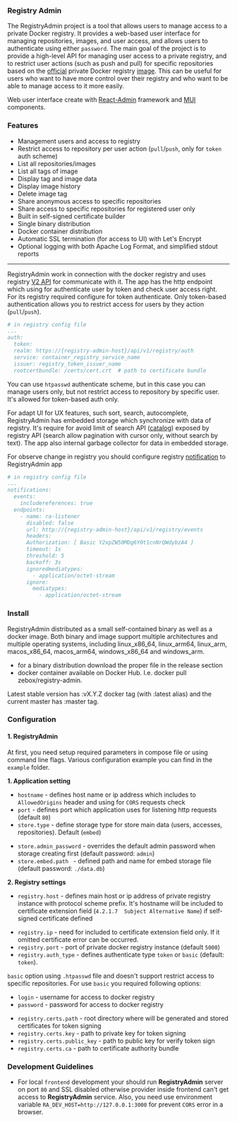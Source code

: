 ### Registry Admin

The RegistryAdmin project is a tool that allows users to manage access to a private Docker registry. 
It provides a web-based user interface for managing repositories, images, and user access, and allows users to authenticate 
using either `password`. The main goal of the project is to provide a high-level API for managing user access 
to a private registry, and to restrict user actions (such as push and pull) for specific repositories based on 
the [official](https://docs.docker.com/registry/) private Docker registry [image](https://hub.docker.com/_/registry).
This can be useful for users who want to have more control over their registry and who want to be able to manage access 
to it more easily. 

Web user interface create with [React-Admin](https://marmelab.com/react-admin) framework and [MUI](https://mui.com/) components.

### Features
* Management users and access to registry
* Restrict access to repository per user action (`pull`/`push`, only for `token` auth scheme)
* List all repositories/images
* List all tags of image
* Display tag and image data
* Display image history
* Delete image tag
* Share anonymous access to specific repositories
* Share access to specific repositories for registered user only
* Built in self-signed certificate builder
* Single binary distribution
* Docker container distribution
* Automatic SSL termination (for access to UI) with Let's Encrypt
* Optional logging with both Apache Log Format, and simplified stdout reports

---

RegistryAdmin work in connection with the docker registry and uses registry
[V2 API](https://docs.docker.com/registry/spec/api/) for communicate with it. The app has 
the http endpoint which using for authenticate user by token and check user access right.  
For its registry required configure for token authenticate. Only token-based authentication 
allows you to restrict access for users by they action (`pull`/`push`).
```yml
# in registry config file
...
auth:
  token:
  realm: https://{registry-admin-host}/api/v1/registry/auth
  service: container_registry_service_name
  issuer: registry_token_issuer_name
  rootcertbundle: /certs/cert.crt  # path to certificate bundle
```
You can use `htpasswd` authenticate scheme, but in this case you can manage users only, 
but not restrict access to repository by specific user. It's allowed for token-based auth only.

For adapt UI for UX features, such sort, search, autocomplete, RegistryAdmin has embedded storage
which synchronize with data of registry. It's require for avoid limit of search API 
([catalog](https://docs.docker.com/registry/spec/api/#catalog)) exposed by registry API 
(search allow pagination with cursor only, without search by text). The app also internal 
garbage collector for data in embedded storage.

For observe change in registry you should configure registry [notification](https://docs.docker.com/registry/configuration/#notifications) 
to RegistryAdmin app

```yml
# in registry config file
...
notifications:
  events:
    includereferences: true
  endpoints:
    - name: ra-listener
      disabled: false
      url: http://{registry-admin-host}/api/v1/registry/events
      headers:
      Authorization: [ Basic Y2xpZW50MDg6Y0t1cnNrQWdybzA4 ]
      timeout: 1s
      threshold: 5
      backoff: 3s
      ignoredmediatypes:
        - application/octet-stream
      ignore:
        mediatypes:
          - application/octet-stream
```

### Install
RegistryAdmin distributed as a small self-contained binary as well as a docker image. 
Both binary and image support multiple architectures and multiple operating systems,
including linux_x86_64, linux_arm64, linux_arm, macos_x86_64, macos_arm64, windows_x86_64 
and windows_arm. 

* for a binary distribution download the proper file in the release section
* docker container available on Docker Hub. I.e. docker pull zebox/registry-admin.

Latest stable version has :vX.Y.Z docker tag (with :latest alias) and the current master has :master tag.

### Configuration

#### 1. RegistryAdmin
At first, you need setup required parameters in compose file or using command line flags. Various configuration example 
you can find in the `example` folder.

**1. Application setting**
- `hostname` - defines host name or ip address which includes to `AllowedOrigins` header and using for `CORS` requests check
- `port` - defines port which application uses for listening http requests (default `80`)
- `store.type` - define storage type for store main data (users, accesses, repositories). Default (`embed`)

[^note]: `Now implement only embed storage type`

- `store.admin_password` - overrides the default admin password when storage creating first (default password: `admin`)
- `store.embed.path ` - defined path and name for embed storage file (default password: `./data.db`)

**2. Registry settings**

- `registry.host` - defines main host or ip address of private registry instance with protocol scheme prefix.
  It's hostname will be included to certificate extension field (`4.2.1.7  Subject Alternative Name`) if self-signed certificate defined

[^note]: `host: https://{registry-host}`
- `registry.ip` - need for included to certificate extension field only. If it omitted certificate error can be occurred.
- `registry.port` - port of private docker registry instance (default `5000`)
- `registry.auth_type` - defines authenticate type `token` or `basic` (default: `token`).

`basic` option using `.htpasswd` file and doesn't support restrict access to specific repositories. For use `basic`
you required following options:
- `login` - username for access to docker registry
- `password` - password for access to docker registry

[^note]: `Keep a mind for `token` auth type required `certs` options must be defined.`
- `registry.certs.path` - root directory where will be generated and stored certificates for token signing
- `registry.certs.key` - path to private key for token signing
- `registry.certs.public_key` - path to public key for verify token sign
- `registry.certs.ca` - path to certificate authority bundle 




 
### Development Guidelines
- For local `frontend` development your should run **RegistryAdmin** server on port `80` and SSL disabled 
otherwise provider inside frontend can't get access to **RegistryAdmin** service. 
Also, you need use environment variable `RA_DEV_HOST=http://127.0.0.1:3000` for prevent `CORS` error in a browser.  